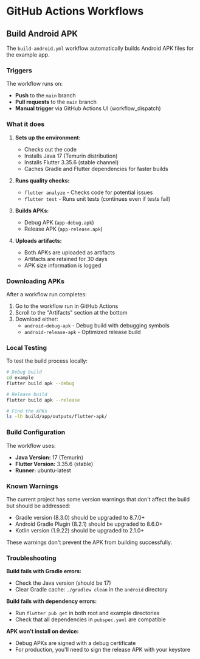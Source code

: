# GitHub Actions Workflows

## Build Android APK

The `build-android.yml` workflow automatically builds Android APK files for the example app.

### Triggers

The workflow runs on:
- **Push** to the `main` branch
- **Pull requests** to the `main` branch
- **Manual trigger** via GitHub Actions UI (workflow_dispatch)

### What it does

1. **Sets up the environment:**
   - Checks out the code
   - Installs Java 17 (Temurin distribution)
   - Installs Flutter 3.35.6 (stable channel)
   - Caches Gradle and Flutter dependencies for faster builds

2. **Runs quality checks:**
   - `flutter analyze` - Checks code for potential issues
   - `flutter test` - Runs unit tests (continues even if tests fail)

3. **Builds APKs:**
   - Debug APK (`app-debug.apk`)
   - Release APK (`app-release.apk`)

4. **Uploads artifacts:**
   - Both APKs are uploaded as artifacts
   - Artifacts are retained for 30 days
   - APK size information is logged

### Downloading APKs

After a workflow run completes:

1. Go to the workflow run in GitHub Actions
2. Scroll to the "Artifacts" section at the bottom
3. Download either:
   - `android-debug-apk` - Debug build with debugging symbols
   - `android-release-apk` - Optimized release build

### Local Testing

To test the build process locally:

```bash
# Debug build
cd example
flutter build apk --debug

# Release build
flutter build apk --release

# Find the APKs
ls -lh build/app/outputs/flutter-apk/
```

### Build Configuration

The workflow uses:
- **Java Version:** 17 (Temurin)
- **Flutter Version:** 3.35.6 (stable)
- **Runner:** ubuntu-latest

### Known Warnings

The current project has some version warnings that don't affect the build but should be addressed:
- Gradle version (8.3.0) should be upgraded to 8.7.0+
- Android Gradle Plugin (8.2.1) should be upgraded to 8.6.0+
- Kotlin version (1.9.22) should be upgraded to 2.1.0+

These warnings don't prevent the APK from building successfully.

### Troubleshooting

**Build fails with Gradle errors:**
- Check the Java version (should be 17)
- Clear Gradle cache: `./gradlew clean` in the `android` directory

**Build fails with dependency errors:**
- Run `flutter pub get` in both root and example directories
- Check that all dependencies in `pubspec.yaml` are compatible

**APK won't install on device:**
- Debug APKs are signed with a debug certificate
- For production, you'll need to sign the release APK with your keystore
